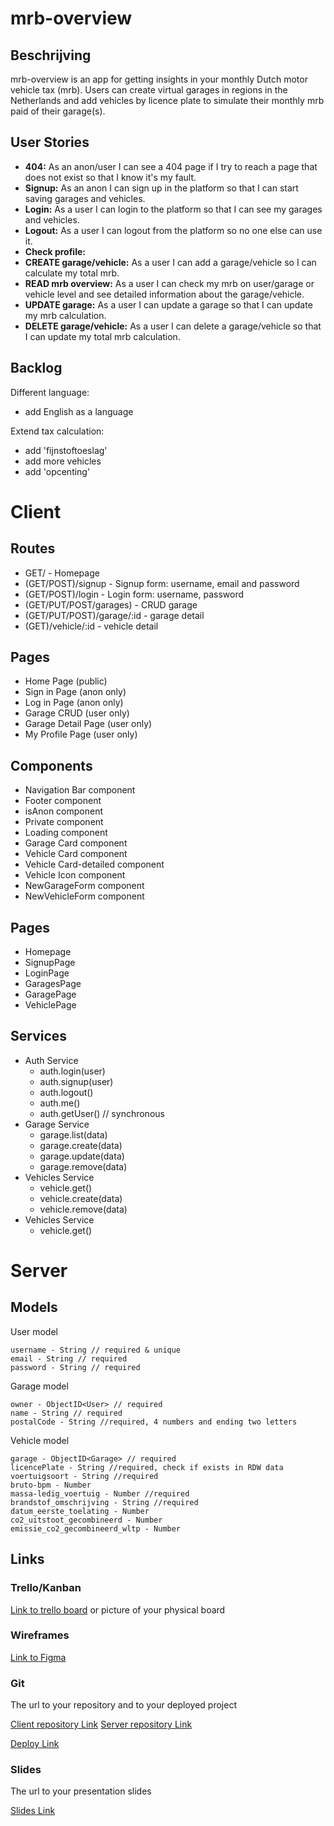 # mrb-overview

## Beschrijving

mrb-overview is an app for getting insights in your monthly Dutch motor vehicle tax (mrb). Users can create virtual garages in regions in the Netherlands and add vehicles by licence plate to simulate their monthly mrb paid of their garage(s).

## User Stories

-  **404:** As an anon/user I can see a 404 page if I try to reach a page that does not exist so that I know it's my fault.
-  **Signup:** As an anon I can sign up in the platform so that I can start saving garages and vehicles.
-  **Login:** As a user I can login to the platform so that I can see my garages and vehicles.
-  **Logout:** As a user I can logout from the platform so no one else can use it.
-  **Check profile:** 
-  **CREATE garage/vehicle:** As a user I can add a garage/vehicle so I can calculate my total mrb.
-  **READ mrb overview:** As a user I can check my mrb on user/garage or vehicle level and see detailed information about the garage/vehicle.
-  **UPDATE garage:** As a user I can update a garage so that I can update my mrb calculation.
-  **DELETE garage/vehicle:** As a user I can delete a garage/vehicle so that I can update my total mrb calculation.


## Backlog

Different language:
- add English as a language

Extend tax calculation:
- add 'fijnstoftoeslag'
- add more vehicles
- add 'opcenting'
  
# Client

## Routes

- GET/ - Homepage
- (GET/POST)/signup - Signup form: username, email and password
- (GET/POST)/login - Login form: username, password
- (GET/PUT/POST/garages) - CRUD garage
- (GET/PUT/POST)/garage/:id - garage detail
- (GET)/vehicle/:id - vehicle detail

## Pages

- Home Page (public)
- Sign in Page (anon only)
- Log in Page (anon only)
- Garage CRUD (user only)
- Garage Detail Page (user only)
- My Profile Page (user only)

## Components

- Navigation Bar component
- Footer component
- isAnon component
- Private component
- Loading component
- Garage Card component
- Vehicle Card component
- Vehicle Card-detailed component
- Vehicle Icon component
- NewGarageForm component
- NewVehicleForm component

## Pages
- Homepage
- SignupPage
- LoginPage
- GaragesPage
- GaragePage
- VehiclePage

## Services
- Auth Service
  - auth.login(user)
  - auth.signup(user)
  - auth.logout()
  - auth.me()
  - auth.getUser() // synchronous
- Garage Service
  - garage.list(data)
  - garage.create(data)
  - garage.update(data)
  - garage.remove(data)
- Vehicles Service
  - vehicle.get()
  - vehicle.create(data)
  - vehicle.remove(data)
- Vehicles Service
  - vehicle.get()
 
  
# Server

## Models

User model

```
username - String // required & unique
email - String // required
password - String // required
```

Garage model

```
owner - ObjectID<User> // required
name - String // required
postalCode - String //required, 4 numbers and ending two letters
```

Vehicle model

```
garage - ObjectID<Garage> // required
licencePlate - String //required, check if exists in RDW data
voertuigsoort - String //required
bruto-bpm - Number
massa-ledig_voertuig - Number //required
brandstof_omschrijving - String //required
datum_eerste_toelating - Number
co2_uitstoot_gecombineerd - Number
emissie_co2_gecombineerd_wltp - Number

```

## Links

### Trello/Kanban

[Link to trello board](https://trello.com/b/FFxOjflY/mrb-overzicht-mvp) or picture of your physical board

### Wireframes

[Link to Figma](https://www.figma.com/file/F6LXHeK6yZkrUjnd7WIZRe/mrb-overzicht?type=design&node-id=0-1&mode=design&t=mnTO3WtPznz3SP0N-0)

### Git

The url to your repository and to your deployed project

[Client repository Link](https://github.com/JelleWallenburg/mrb-overzicht-CLIENT)
[Server repository Link](https://github.com/JelleWallenburg/mrb-overzicht-SERVER)

[Deploy Link]([http://heroku.co](https://mrb-overzicht-client.vercel.app/))

### Slides

The url to your presentation slides

[Slides Link](https://docs.google.com/presentation/d/1hCJ9616y74af72xwZfWvA1Zmy5JD8eR6JxtS-GuLq6g/edit#slide=id.p)
